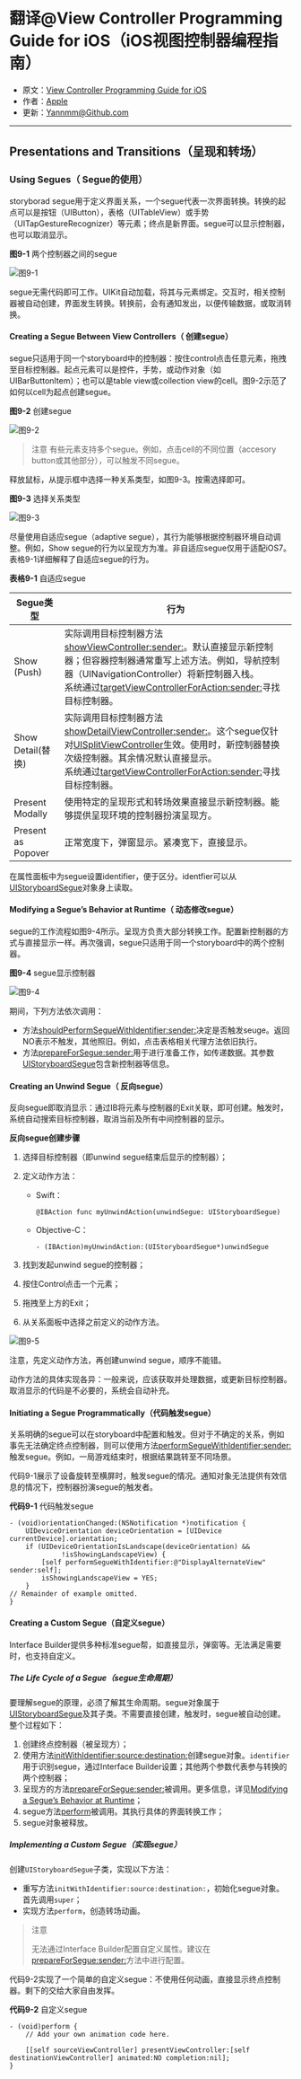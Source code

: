 # 翻译@View Controller Programming Guide for iOS（iOS视图控制器编程指南）

- 原文：[View Controller Programming Guide for iOS](https://developer.apple.com/library/content/featuredarticles/ViewControllerPGforiPhoneOS/index.html#//apple_ref/doc/uid/TP40007457-CH2-SW1)
- 作者：[Apple](https://developer.apple.com/library/content/navigation/)
- 更新：[Yannmm@Github.com](https://github.com/Yannmm/Auto-Layout-Guide-Chinese-Translation)

---

## Presentations and Transitions（呈现和转场）

### Using Segues（ Segue的使用）

storyborad segue用于定义界面关系，一个segue代表一次界面转换。转换的起点可以是按钮（UIButton），表格（UITableView）或手势（UITapGestureRecognizer）等元素；终点是新界面。segue可以显示控制器，也可以取消显示。

**图9-1** 两个控制器之间的segue

![图9-1]()

segue无需代码即可工作。UIKit自动加载，将其与元素绑定。交互时，相关控制器被自动创建，界面发生转换。转换前，会有通知发出，以便传输数据，或取消转换。


#### Creating a Segue Between View Controllers（ 创建segue）

segue只适用于同一个storyboard中的控制器：按住control点击任意元素，拖拽至目标控制器。起点元素可以是控件，手势，或动作对象（如UIBarButtonItem）；也可以是table view或collection view的cell。图9-2示范了如何以cell为起点创建segue。

**图9-2** 创建segue

![图9-2]()

>注意
>有些元素支持多个segue。例如，点击cell的不同位置（accesory button或其他部分），可以触发不同segue。

释放鼠标，从提示框中选择一种关系类型，如图9-3。按需选择即可。

**图9-3** 选择关系类型

![图9-3]()

尽量使用自适应segue（adaptive segue），其行为能够根据控制器环境自动调整。例如，Show segue的行为以呈现方为准。非自适应segue仅用于适配iOS7。表格9-1详细解释了自适应segue的行为。

**表格9-1** 自适应segue

Segue类型  | 行为
------------- | -------------
Show (Push)  | 实际调用目标控制器方法[showViewController:sender:](https://developer.apple.com/documentation/uikit/uiviewcontroller/1621377-showviewcontroller)。默认直接显示新控制器；但容器控制器通常重写上述方法。例如，导航控制器（UINavigationController）将新控制器入栈。<br>系统通过[targetViewControllerForAction:sender:](https://developer.apple.com/documentation/uikit/uiviewcontroller/1621415-targetviewcontroller)寻找目标控制器。
Show Detail(替换)  | 实际调用目标控制器方法[showDetailViewController:sender:](https://developer.apple.com/documentation/uikit/uiviewcontroller/1621432-showdetailviewcontroller)。这个segue仅针对[UISplitViewController](https://developer.apple.com/documentation/uikit/uisplitviewcontroller)生效。使用时，新控制器替换次级控制器。其余情况默认直接显示。<br>系统通过[targetViewControllerForAction:sender:](https://developer.apple.com/documentation/uikit/uiviewcontroller/1621415-targetviewcontroller)寻找目标控制器。
Present Modally  | 使用特定的呈现形式和转场效果直接显示新控制器。能够提供呈现环境的控制器扮演呈现方。
Present as Popover  | 正常宽度下，弹窗显示。紧凑宽下，直接显示。

在属性面板中为segue设置identifier，便于区分。identfier可以从[UIStoryboardSegue](https://developer.apple.com/documentation/uikit/uistoryboardsegue)对象身上读取。

#### Modifying a Segue’s Behavior at Runtime（ 动态修改segue）

segue的工作流程如图9-4所示。呈现方负责大部分转换工作。配置新控制器的方式与直接显示一样。再次强调，segue只适用于同一个storyboard中的两个控制器。

**图9-4** segue显示控制器

![图9-4]()

期间，下列方法依次调用：

- 方法[shouldPerformSegueWithIdentifier:sender:](https://developer.apple.com/documentation/uikit/uiviewcontroller/1621502-shouldperformseguewithidentifier)决定是否触发seuge。返回NO表示不触发，其他照旧。例如，点击表格相关代理方法依旧执行。
- 方法[prepareForSegue:sender:](https://developer.apple.com/documentation/uikit/uiviewcontroller/1621490-prepareforsegue)用于进行准备工作，如传递数据。其参数[UIStoryboardSegue](https://developer.apple.com/documentation/uikit/uistoryboardsegue)包含新控制器等信息。

#### Creating an Unwind Segue（ 反向segue）

反向segue即取消显示：通过IB将元素与控制器的Exit关联，即可创建。触发时，系统自动搜索目标控制器，取消当前及所有中间控制器的显示。

**反向segue创建步骤**

1. 选择目标控制器（即unwind segue结束后显示的控制器）；
2. 定义动作方法：
	- Swift：

		```
		@IBAction func myUnwindAction(unwindSegue: UIStoryboardSegue)
		```
	- Objective-C：

		```
		- (IBAction)myUnwindAction:(UIStoryboardSegue*)unwindSegue
		```

3. 找到发起unwind segue的控制器；
4. 按住Control点击一个元素；
5. 拖拽至上方的Exit；
6. 从关系面板中选择之前定义的动作方法。

![图9-5]()

注意，先定义动作方法，再创建unwind segue，顺序不能错。

动作方法的具体实现各异：一般来说，应该获取并处理数据，或更新目标控制器。取消显示的代码是不必要的，系统会自动补充。

#### Initiating a Segue Programmatically（代码触发segue）

关系明确的segue可以在storyboard中配置和触发。但对于不确定的关系，例如事先无法确定终点控制器，则可以使用方法[performSegueWithIdentifier:sender:](https://developer.apple.com/documentation/uikit/uiviewcontroller/1621413-performsegue)触发segue。例如，一局游戏结束时，根据结果跳转至不同场景。

代码9-1展示了设备旋转至横屏时，触发segue的情况。通知对象无法提供有效信息的情况下，控制器扮演segue的触发者。

**代码9-1** 代码触发segue

```
- (void)orientationChanged:(NSNotification *)notification {
    UIDeviceOrientation deviceOrientation = [UIDevice currentDevice].orientation;
    if (UIDeviceOrientationIsLandscape(deviceOrientation) &&
             !isShowingLandscapeView) {
        [self performSegueWithIdentifier:@"DisplayAlternateView" sender:self];
        isShowingLandscapeView = YES;
    }
// Remainder of example omitted.
}

```


#### Creating a Custom Segue（自定义segue）

Interface Builder提供多种标准segue帮，如直接显示，弹窗等。无法满足需要时，也支持自定义。

##### The Life Cycle of a Segue（segue生命周期）

要理解segue的原理，必须了解其生命周期。segue对象属于[UIStoryboardSegue](https://developer.apple.com/documentation/uikit/uistoryboardsegue)及其子类。不需要直接创建，触发时，segue被自动创建。整个过程如下：

1. 创建终点控制器（被呈现方）；
2. 使用方法[initWithIdentifier:source:destination:](https://developer.apple.com/documentation/uikit/uistoryboardsegue/1621908-initwithidentifier)创建segue对象。`identifier`用于识别segue，通过Interface Builder设置；其他两个参数代表参与转换的两个控制器；
3. 呈现方的方法[prepareForSegue:sender:](https://developer.apple.com/documentation/uikit/uiviewcontroller/1621490-prepareforsegue)被调用。更多信息，详见[Modifying a Segue’s Behavior at Runtime](https://developer.apple.com/library/content/featuredarticles/ViewControllerPGforiPhoneOS/UsingSegues.html#//apple_ref/doc/uid/TP40007457-CH15-SW11)；
4. segue方法[perform](https://developer.apple.com/documentation/uikit/uistoryboardsegue/1621912-perform)被调用。其执行具体的界面转换工作；
5. segue对象被释放。

##### Implementing a Custom Segue（实现segue）

创建`UIStoryboardSegue`子类，实现以下方法：

- 重写方法`initWithIdentifier:source:destination:`，初始化segue对象。首先调用`super`；
- 实现方法`perform`，创造转场动画。

>注意
>
>无法通过Interface Builder配置自定义属性。建议在[prepareForSegue:sender:](https://developer.apple.com/documentation/uikit/uiviewcontroller/1621490-prepareforsegue)方法中进行配置。

代码9-2实现了一个简单的自定义segue：不使用任何动画，直接显示终点控制器。剩下的交给大家自由发挥。

**代码9-2** 自定义segue

```
- (void)perform {
    // Add your own animation code here.
 
    [[self sourceViewController] presentViewController:[self destinationViewController] animated:NO completion:nil];
}
```
